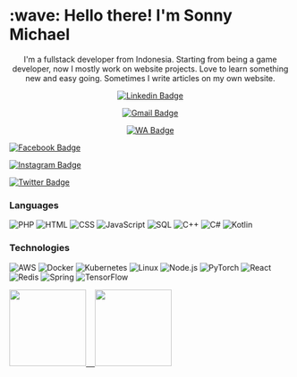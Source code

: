 <h1 align="left" id="macropower-title">:wave: Hello there! I'm Sonny Michael</h1>

<p align="center">
I'm a fullstack developer from Indonesia. Starting from being a game developer, now I mostly work on website projects. Love to learn something new and easy going. Sometimes I write articles on my own website. 
</p>

<div align="center">
  
[![Linkedin Badge](https://img.shields.io/badge/-isonnymichael-blue?style=flat-square&logo=Linkedin&logoColor=white&link=https://www.linkedin.com/in/sonny-michael-95723512a/)](https://www.linkedin.com/in/sonny-michael-95723512a/) 

[![Gmail Badge](https://img.shields.io/badge/-isonnymichael@gmail.com-c14438?style=flat-square&logo=Gmail&logoColor=white&link=mailto:isonnymichael@gmail.com)](mailto:isonnymichael@gmail.com) 

[![WA Badge](https://img.shields.io/badge/-WhatsApp-25d366?style=flat-square&logo=WhatsApp&logoColor=white&link=https://wa.me/6288216796221)](https://wa.me/6288216796221) 
</div>

[![Facebook Badge](https://img.shields.io/badge/-isonnymichael-1877F2?style=flat-square&logo=Facebook&logoColor=white&link=https://www.facebook.com/iSonnyMichael/)](https://www.facebook.com/iSonnyMichael/) 
</div>

[![Instagram Badge](https://img.shields.io/badge/-isonnymichael-E4405F?style=flat-square&logo=Instagram&logoColor=white&link=https://www.instagram.com/isonnymichael/)](https://www.instagram.com/isonnymichael/) 
</div>

[![Twitter Badge](https://img.shields.io/badge/-isonnymichael-000000?style=flat-square&logo=X&logoColor=white&link=https://twitter.com/isonnymichael)](https://twitter.com/isonnymichael) 
</div>

### Languages

![PHP](https://img.shields.io/badge/-PHP-000?&logo=PHP)
![HTML](https://img.shields.io/badge/-HTML-000?&logo=HTML5)
![CSS](https://img.shields.io/badge/-CSS-000?&logo=CSS3)
![JavaScript](https://img.shields.io/badge/-JavaScript-000?&logo=JavaScript)
![SQL](https://img.shields.io/badge/-SQL-000?&logo=MySQL)
![C++](https://img.shields.io/badge/-C++-000?&logo=c%2b%2b&logoColor=00599C)
![C#](https://img.shields.io/badge/-CS-000?&logo=csharp)
![Kotlin](https://img.shields.io/badge/-Kotlin-000?&logo=Kotlin)

### Technologies

![AWS](https://img.shields.io/badge/-AWS-000?&logo=Amazon-AWS&logoColor=F90)
![Docker](https://img.shields.io/badge/-Docker-000?&logo=Docker)
![Kubernetes](https://img.shields.io/badge/-Kubernetes-000?&logo=Kubernetes)
![Linux](https://img.shields.io/badge/-Linux-000?&logo=Linux)
![Node.js](https://img.shields.io/badge/-Node.js-000?&logo=node.js)
![PyTorch](https://img.shields.io/badge/-PyTorch-000?&logo=PyTorch)
![React](https://img.shields.io/badge/-React-000?&logo=React)
![Redis](https://img.shields.io/badge/-Redis-000?&logo=Redis)
![Spring](https://img.shields.io/badge/-Spring-000?&logo=Spring)
![TensorFlow](https://img.shields.io/badge/-TensorFlow-000?&logo=TensorFlow)

<a href="https://www.adamalston.com/"><img height="137px" src="https://github-readme-stats.vercel.app/api?username=isonnymichael&hide_title=true&hide_border=true&show_icons=true&include_all_commits=true&count_private=true&line_height=21&theme=tokyonight&rank_icon=github" /><!-- wi*quL3fcV -->
&nbsp;&nbsp;
<img height="137px" src="https://github-readme-stats.vercel.app/api/top-langs/?username=isonnymichael&hide=html&hide_title=true&hide_border=true&layout=compact&langs_count=6&exclude_repo=comp426,Redventures-Movie-Quotes&icon_color=fff&theme=tokyonight" /></a>

